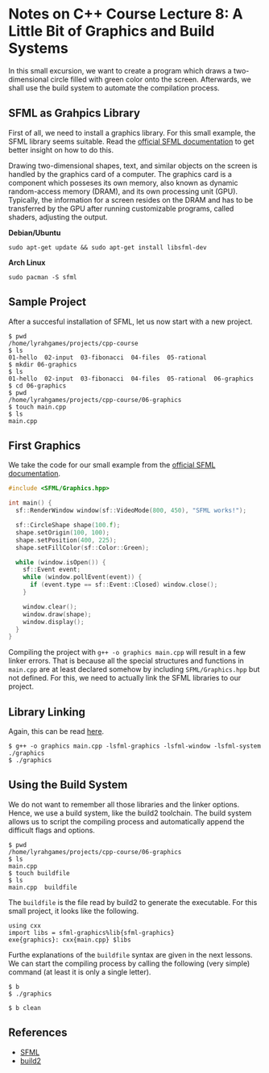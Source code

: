 # Notes on C++ Course Lecture 8: A Little Bit of Graphics and Build Systems

In this small excursion, we want to create a program which draws a two-dimensional circle filled with green color onto the screen.
Afterwards, we shall use the build system to automate the compilation process.

## SFML as Grahpics Library
First of all, we need to install a graphics library.
For this small example, the SFML library seems suitable.
Read the [official SFML documentation](https://www.sfml-dev.org/tutorials/2.5/start-linux.php) to get better insight on how to do this.

Drawing two-dimensional shapes, text, and similar objects on the screen is handled by the graphics card of a computer.
The graphics card is a component which posseses its own memory, also known as dynamic random-access memory (DRAM), and its own processing unit (GPU).
Typically, the information for a screen resides on the DRAM and has to be transferred by the GPU after running customizable programs, called shaders, adjusting the output.

**Debian/Ubuntu**

    sudo apt-get update && sudo apt-get install libsfml-dev

**Arch Linux**

    sudo pacman -S sfml

## Sample Project

After a succesful installation of SFML, let us now start with a new project.

    $ pwd
    /home/lyrahgames/projects/cpp-course
    $ ls
    01-hello  02-input  03-fibonacci  04-files  05-rational
    $ mkdir 06-graphics
    $ ls
    01-hello  02-input  03-fibonacci  04-files  05-rational  06-graphics
    $ cd 06-graphics
    $ pwd
    /home/lyrahgames/projects/cpp-course/06-graphics
    $ touch main.cpp
    $ ls
    main.cpp

## First Graphics

We take the code for our small example from the [official SFML documentation](https://www.sfml-dev.org/tutorials/2.5/start-linux.php).

```c++
#include <SFML/Graphics.hpp>

int main() {
  sf::RenderWindow window(sf::VideoMode(800, 450), "SFML works!");

  sf::CircleShape shape(100.f);
  shape.setOrigin(100, 100);
  shape.setPosition(400, 225);
  shape.setFillColor(sf::Color::Green);

  while (window.isOpen()) {
    sf::Event event;
    while (window.pollEvent(event)) {
      if (event.type == sf::Event::Closed) window.close();
    }

    window.clear();
    window.draw(shape);
    window.display();
  }
}
```

Compiling the project with `g++ -o graphics main.cpp` will result in a few linker errors.
That is because all the special structures and functions in `main.cpp` are at least declared somehow by including `SFML/Graphics.hpp` but not defined.
For this, we need to actually link the SFML libraries to our project.

## Library Linking

Again, this can be read [here](https://www.sfml-dev.org/tutorials/2.5/start-linux.php).

    $ g++ -o graphics main.cpp -lsfml-graphics -lsfml-window -lsfml-system
    ./graphics
    $ ./graphics

## Using the Build System

We do not want to remember all those libraries and the linker options.
Hence, we use a build system, like the build2 toolchain.
The build system allows us to script the compiling process and automatically append the difficult flags and options.

    $ pwd
    /home/lyrahgames/projects/cpp-course/06-graphics
    $ ls
    main.cpp
    $ touch buildfile
    $ ls
    main.cpp  buildfile

The `buildfile` is the file read by build2 to generate the executable.
For this small project, it looks like the following.

```
using cxx
import libs = sfml-graphics%lib{sfml-graphics}
exe{graphics}: cxx{main.cpp} $libs
```

Furthe explanations of the `buildfile` syntax are given in the next lessons.
We can start the compiling process by calling the following (very simple) command (at least it is only a single letter).

    $ b
    $ ./graphics

    $ b clean

## References

- [SFML](https://www.sfml-dev.org/)
- [build2](https://build2.org/build2/doc/build2-build-system-manual.xhtml)